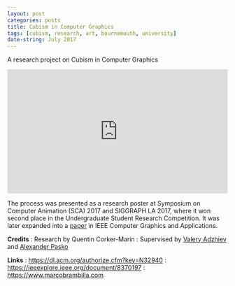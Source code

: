 ```yaml
---
layout: post
categories: posts
title: Cubism in Computer Graphics
tags: [cubism, research, art, bournemouth, university]
date-string: July 2017
---
```


A research project on Cubism in Computer Graphics

<center>
<div style="position:relative;padding-top:56.25%;">
<iframe src="https://player.vimeo.com/video/200813959?title=0&byline=0&portrait=0" frameborder="0" allow="autoplay; fullscreen" allowfullscreen style="position:absolute;top:0;left:0;width:100%;height:100%;"></iframe>
</div>
</center>

The process was presented as a research poster at Symposium on Computer Animation (SCA) 2017 and SIGGRAPH LA 2017, where it won second place in the Undergraduate Student Research Competition. It was later expanded into a [paper](https://ieeexplore.ieee.org/document/8370197) in IEEE Computer Graphics and Applications.



**Credits**
: Research by Quentin Corker-Marin
: Supervised by [Valery Adzhiev](https://staffprofiles.bournemouth.ac.uk/display/vadzhiev) and [Alexander Pasko](https://staffprofiles.bournemouth.ac.uk/display/apasko)

**Links**
: <https://dl.acm.org/authorize.cfm?key=N32940>
: <https://ieeexplore.ieee.org/document/8370197>
: <https://www.marcobrambilla.com>
